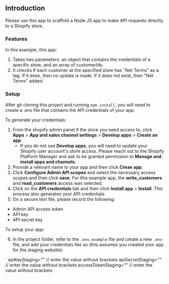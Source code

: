 ## Introduction

Please use this app to scaffold a Node JS app to make API requests directly to a Shopify store.  

### Features

In this example, this app:

1. Takes two parameters: an object that contains the credentials of a specific store, and an array of customerIds.
2. It checks if each customer at the specified store has "Net Terms" as a tag.  If it does, then no update is made.  If it does not exist, then "Net Terms" added.  

### Setup

After git cloning this project and running `npm install`, you will need to create a .env file that contains the API credentials of your app.  

To generate your credentials:

1. From the shopify admin panel if the store you need access to, click **Apps** > **App and sales channel settings** > **Develop apps** > **Create an app**
    - If you do not see **Develop apps**, you will need to update your Shopify user account's store access.  Please reach out to the Shopify Platform Manager and ask to be granted permission to **Manage and install apps and channels**.
2. Provide a relevant name to your app and then click **Creae app**.
3. Click **Configure Admin API scopes** and select the necessary access scopes and then click **save**.  For this example app, the **write_customers** and **read_customers** access was selected.
4. Click on the **API credentials** tab and then click **Install app** > **Install**.  This process also generates your API credentials.  
5. On a secure text file, please record the following:
-  Admin API access token
-  API key
-  API secret key

To setup your app: 

6. In the project folder, refer to the `.env.example` file and create a new `.env` file, and add your credentials like so (this assumes you created your app for the staging website):

`
apiKeyStaging="<API key>" // enter the value without brackets
apiSecretStaging="<API secret key>" // enter the value without brackets
accessTokenStaging="<Admin API access token>" // enter the value without brackets

`
